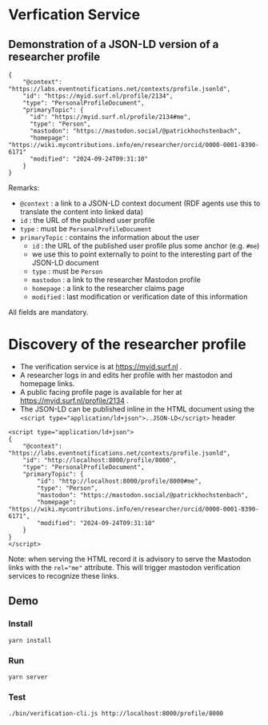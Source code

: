 # Verfication Service

## Demonstration of a JSON-LD version of a researcher profile

```(json)
{
    "@context": "https://labs.eventnotifications.net/contexts/profile.jsonld",
    "id": "https://myid.surf.nl/profile/2134",
    "type": "PersonalProfileDocument",
    "primaryTopic": {
      "id": "https://myid.surf.nl/profile/2134#me",
      "type": "Person",
      "mastodon": "https://mastodon.social/@patrickhochstenbach",
      "homepage": "https://wiki.mycontributions.info/en/researcher/orcid/0000-0001-8390-6171"
      "modified": "2024-09-24T09:31:10"
    }
}
```

Remarks:

- `@context` : a link to a JSON-LD context document (RDF agents use this to translate the content into linked data)
- `id` : the URL of the published user profile
- `type` : must be `PersonalProfileDocument`
- `primaryTopic` : contains the information about the user
    - `id` : the URL of the published user profile plus some anchor (e.g. `#me`)
    - we use this to point externally to point to the interesting part of the JSON-LD document
    - `type` : must be `Person`
    - `mastodon` : a link to the researcher Mastodon profile
    - `homepage` : a link to the researcher claims page
    - `modified` : last modification or verification date of this information

All fields are mandatory.

# Discovery of the researcher profile

- The verification service is at https://myid.surf.nl .
- A researcher logs in and edits her profile with her mastodon and homepage links.
- A public facing profile page is available for her at https://myid.surf.nl/profile/2134 .
- The JSON-LD can be published inline in the HTML document using the `<script type="application/ld+json">..JSON-LD</script>` header

```
<script type="application/ld+json">
{
    "@context": "https://labs.eventnotifications.net/contexts/profile.jsonld",
    "id": "http://localhost:8000/profile/8000",
    "type": "PersonalProfileDocument",
    "primaryTopic": {
        "id": "http://localhost:8000/profile/8000#me",
        "type": "Person",
        "mastodon": "https://mastodon.social/@patrickhochstenbach",
        "homepage": "https://wiki.mycontributions.info/en/researcher/orcid/0000-0001-8390-6171",
        "modified": "2024-09-24T09:31:10"
    }
}
</script>
```

Note: when serving the HTML record it is advisory to serve the Mastodon links with the `rel="me"` attribute. This will trigger mastodon verification services to recognize these links.

## Demo

### Install

```
yarn install
```

### Run

```
yarn server
```

### Test

```
./bin/verification-cli.js http://localhost:8000/profile/8000
```